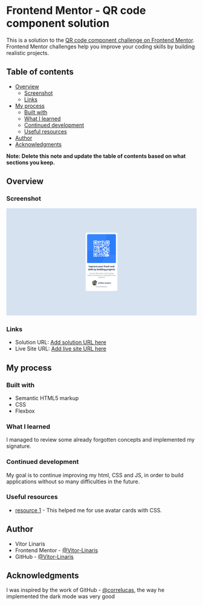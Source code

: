 # Frontend Mentor - QR code component solution

This is a solution to the [QR code component challenge on Frontend Mentor](https://www.frontendmentor.io/challenges/qr-code-component-iux_sIO_H). Frontend Mentor challenges help you improve your coding skills by building realistic projects. 

## Table of contents

- [Overview](#overview)
  - [Screenshot](#screenshot)
  - [Links](#links)
- [My process](#my-process)
  - [Built with](#built-with)
  - [What I learned](#what-i-learned)
  - [Continued development](#continued-development)
  - [Useful resources](#useful-resources)
- [Author](#author)
- [Acknowledgments](#acknowledgments)

**Note: Delete this note and update the table of contents based on what sections you keep.**

## Overview

### Screenshot

![](./design/screenshot.png)


### Links

- Solution URL: [Add solution URL here](https://www.frontendmentor.io/solutions/qr-code-component-bNjrfo8fcy)
- Live Site URL: [Add live site URL here](https://vitor-linaris.github.io/qr-code-component-main/)

## My process

### Built with

- Semantic HTML5 markup
- CSS 
- Flexbox

### What I learned

I managed to review some already forgotten concepts and implemented my signature.


### Continued development

My goal is to continue improving my html, CSS and JS, in order to build applications without so many difficulties in the future.

### Useful resources

- [ resource 1](https://www.youtube.com/watch?v=aQ2inFyLguo&t=115s) - This helped me for use avatar cards with CSS.


## Author

- Vitor Linaris
- Frontend Mentor - [@Vitor-Linaris](https://www.frontendmentor.io/profile/Vitor-Linaris)
- GitHub - [@Vitor-Linaris](https://github.com/Vitor-Linaris)


## Acknowledgments

I was inspired by the work of GitHub - [@correlucas](https://www.frontendmentor.io/profile/correlucas), the way he implemented the dark mode was very good
